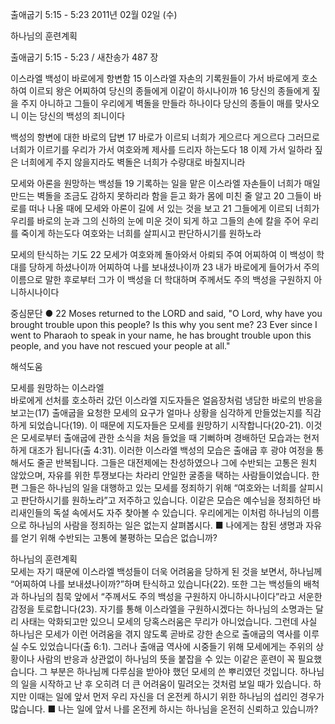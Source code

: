 출애굽기 5:15 - 5:23 
2011년 02월 02일 (수)

하나님의 훈련계획



출애굽기 5:15 - 5:23 / 새찬송가 487 장


이스라엘 백성이 바로에게 항변함
15 이스라엘 자손의 기록원들이 가서 바로에게 호소하여 이르되 왕은 어찌하여 당신의 종들에게 이같이 하시나이까 16 당신의 종들에게 짚을 주지 아니하고 그들이 우리에게 벽돌을 만들라 하나이다 당신의 종들이 매를 맞사오니 이는 당신의 백성의 죄니이다  

백성의 항변에 대한 바로의 답변
17 바로가 이르되 너희가 게으르다 게으르다 그러므로 너희가 이르기를 우리가 가서 여호와께 제사를 드리자 하는도다 18 이제 가서 일하라 짚은 너희에게 주지 않을지라도 벽돌은 너희가 수량대로 바칠지니라  

모세와 아론을 원망하는 백성들
19 기록하는 일을 맡은 이스라엘 자손들이 너희가 매일 만드는 벽돌을 조금도 감하지 못하리라 함을 듣고 화가 몸에 미친 줄 알고 20 그들이 바로를 떠나 나올 때에 모세와 아론이 길에 서 있는 것을 보고 21 그들에게 이르되 너희가 우리를 바로의 눈과 그의 신하의 눈에 미운 것이 되게 하고 그들의 손에 칼을 주어 우리를 죽이게 하는도다 여호와는 너희를 살피시고 판단하시기를 원하노라  

모세의 탄식하는 기도
22 모세가 여호와께 돌아와서 아뢰되 주여 어찌하여 이 백성이 학대를 당하게 하셨나이까 어찌하여 나를 보내셨나이까 23 내가 바로에게 들어가서 주의 이름으로 말한 후로부터 그가 이 백성을 더 학대하며 주께서도 주의 백성을 구원하지 아니하시나이다  


중심문단 ● 22 Moses returned to the LORD and said, "O Lord, why have you brought trouble upon this people? Is this why you sent me? 23 Ever since I went to Pharaoh to speak in your name, he has brought trouble upon this people, and you have not rescued your people at all."

해석도움





모세를 원망하는 이스라엘  
바로에게 선처를 호소하러 갔던 이스라엘 지도자들은 얼음장처럼 냉담한 바로의 반응을 보고는(17) 출애굽을 요청한 모세의 요구가 얼마나 상황을 심각하게 만들었는지를 직감하게 되었습니다(19). 이 때문에 지도자들은 모세를 원망하기 시작합니다(20-21). 이것은 모세로부터 출애굽에 관한 소식을 처음 들었을 때 기뻐하며 경배하던 모습과는 현저하게 대조가 됩니다(출 4:31). 이러한 이스라엘 백성의 모습은 출애굽 후 광야 여정을 통해서도 줄곧 반복됩니다. 그들은 대전제에는 찬성하였으나 그에 수반되는 고통은 원치 않았으며, 자유를 위한 투쟁보다는 차라리 안일한 굴종을 택하는 사람들이었습니다. 한편 그들은 하나님의 일을 대행하고 있는 모세를 정죄하기 위해 “여호와는 너희를 살피시고 판단하시기를 원하노라”고 저주하고 있습니다. 이같은 모습은 예수님을 정죄하던 바리새인들의 독설 속에서도 자주 찾아볼 수 있습니다. 우리에게는 이처럼 하나님의 이름으로 하나님의 사람을 정죄하는 일은 없는지 살펴봅시다.
■ 나에게는 참된 생명과 자유를 얻기 위해 수반되는 고통에 불평하는 모습은 없습니까?

하나님의 훈련계획  
모세는 자기 때문에 이스라엘 백성들이 더욱 어려움을 당하게 된 것을 보면서, 하나님께 “어찌하여 나를 보내셨나이까?”하며 탄식하고 있습니다(22). 또한 그는 백성들의 배척과 하나님의 침묵 앞에서 “주께서도 주의 백성을 구원하지 아니하시나이다”라고 서운한 감정을 토로합니다(23). 자기를 통해 이스라엘을 구원하시겠다는 하나님의 소명과는 달리 사태는 악화되고만 있으니 모세의 당혹스러움은 무리가 아니었습니다. 그런데 사실 하나님은 모세가 이런 어려움을 겪지 않도록 곧바로 강한 손으로 출애굽의 역사를 이루실 수도 있었습니다(출 6:1). 그러나 출애굽 역사에 시중들기 위해 모세에게는 주위의 상황이나 사람의 반응과 상관없이 하나님의 뜻을 붙잡을 수 있는 이같은 훈련이 꼭 필요했습니다. 그 부분은 하나님께 다루심을 받아야 했던 모세의 쓴 뿌리였던 것입니다. 하나님의 일을 시작하고 난 후 오히려 더 큰 어려움이 밀려오는 것처럼 보일 때가 있습니다. 하지만 이때는 일에 앞서 먼저 우리 자신을 더 온전케 하시기 위한 하나님의 섭리인 경우가 많습니다.
■ 나는 일에 앞서 나를 온전케 하시는 하나님을 온전히 신뢰하고 있습니까?